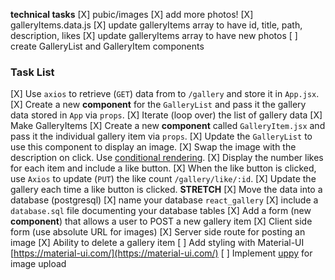 **technical tasks**
[X] pubic/images
    [X] add more photos!
[X] galleryItems.data.js
    [X] update galleryItems array to have id, title, path, description, likes
    [X] update galleryItems array to have new photos
[ ] create GalleryList and GalleryItem components
### Task List
[X] Use `axios` to retrieve (`GET`) data from to `/gallery` and store it in `App.jsx`.
[X] Create a new **component** for the `GalleryList` and pass it the gallery data stored in `App` via `props`.
    [X] Iterate (loop over) the list of gallery data
    [X] Make GalleryItems
[X] Create a new **component** called `GalleryItem.jsx` and pass it the individual gallery item via `props`. 
    [X] Update the `GalleryList` to use this component to display an image.
    [X] Swap the image with the description on click. Use [conditional rendering](https://reactjs.org/docs/conditional-rendering.html).
    [X] Display the number likes for each item and include a like button.
    [X] When the like button is clicked, use `Axios` to update (`PUT`) the like count `/gallery/like/:id`.
    [X] Update the gallery each time a like button is clicked.
    **STRETCH**
[X] Move the data into a database (postgresql)
    [X] name your database `react_gallery`
    [X] include a `database.sql` file documenting your database tables
[X] Add a form (new **component**) that allows a user to POST a new gallery item
    [X] Client side form (use absolute URL for images)
    [X] Server side route for posting an image
[X] Ability to delete a gallery item
[ ] Add styling with Material-UI [https://material-ui.com/](https://material-ui.com/)
[ ] Implement [uppy](https://uppy.io/) for image upload 


